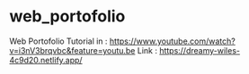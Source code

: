 # web_portofolio
Web Portofolio
Tutorial in : https://www.youtube.com/watch?v=i3nV3brqvbc&feature=youtu.be
Link : https://dreamy-wiles-4c9d20.netlify.app/

